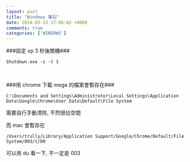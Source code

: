 ```yaml
---
layout: post
title: "Windows 筆記"
date: 2014-03-23 17:06:02 +0800
comments: true
categories: ['WINDOWS']
---
```


###設定 xp 3 秒後關機###
```
Shutdown.exe -s -t 3 
```
<!--more--><br/>

###用 chrome 下載 mega 的檔案會暫存在###
```
C:\Documents and Settings\Administrator\Local Settings\Application Data\Google\Chrome\User Data\Default\File System
```
需要自行手動清除, 不然很佔空間

而 mac 會暫存在
```
/Users/trully/Library/Application Support/Google/Chrome/Default/File System/003/t/00
```
可以用 du 看一下, 不一定是 003
<br/>

